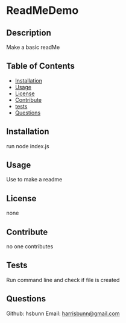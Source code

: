 
# ReadMeDemo

## Description

Make a basic readMe

## Table of Contents 

- [Installation](#installation)
- [Usage](#usage)
- [License](#license)
- [Contribute](#contribute)
- [tests](#tests)
- [Questions](#questions)

## Installation

run node index.js

## Usage

Use to make a readme

## License

none

## Contribute

no one contributes

## Tests

Run command line and check if file is created

## Questions

Github: hsbunn
Email: harrisbunn@gmail.com    
